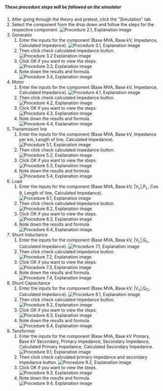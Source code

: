 ##### These procedure steps will be followed on the simulator
1. After going through the theory and pretest, click the "Simulation" tab<br>
2. Select the component from the drop down and follow the steps for the respective component.
![Procedure 2.1, Explanation image](images/Exp1_Step1.png)
3. Generator
    1. Enter the inputs for the component (Base MVA, Base kV, Impedance, Calculated Impedance).
    ![Procedure 3.1, Explanation image](images/Exp1_Step2.png)
    2. Then click check calculated impedance button.
    ![Procedure 3.2 Explanation image](images/Exp1_Step3.png)
    3. Click OK if you want to view the steps.
    ![Procedure 3.3, Explanation image](images/Exp1_Step4.png)
    4. Note down the results and formula.
    ![Procedure 3.4, Explanation image](images/Exp1_Step5.png)
4. Motor
    1. Enter the inputs for the component (Base MVA, Base kV, Impedance, Calculated Impedance).
    ![Procedure 4.1, Explanation image](images/Exp1_Step6.png)
    2. Then click check calculated impedance button.
    ![Procedure 4.2, Explanation image](images/Exp1_Step7.png)
    3. Click OK if you want to view the steps.
    ![Procedure 4.3, Explanation image](images/Exp1_Step8.png)
    4. Note down the results and formula.
    ![Procedure 4.4, Explanation image](images/Exp1_Step9.png)
5. Transmission line
    1. Enter the inputs for the component (Base MVA, Base kV, Impedance per km, Length of line, Calculated Impedance).
    ![Procedure 5.1, Explanation image](images/Exp1_Step14.png)
    3. Then click check calculated impedance button.
    ![Procedure 5.2, Explanation image](images/Exp1_Step15.png)
    4. Click OK if you want to view the steps.
    ![Procedure 5.3, Explanation image](images/Exp1_Step16.png)
    5. Note down the results and formula.
    ![Procedure 5.4, Explanation image](images/Exp1_Step17.png)
6. Load
    1. Enter the inputs for the component (Base MVA, Base kV, |V<sub>L</sub>|,P<sub>L</sub>, Cos &theta;, Length of line, Calculated Impedance).
    ![Procedure 6.1, Explanation image](images/Exp1_Step18.png)
    2. Then click check calculated impedance button.
    ![Procedure 6.2, Explanation image](images/Exp1_Step19.png)
    3. Click OK if you want to view the steps.
    ![Procedure 6.3, Explanation image](images/Exp1_Step20.png)
    4. Note down the results and formula.
    ![Procedure 6.4, Explanation image](images/Exp1_Step21.png)
7. Shunt Inductance
    1. Enter the inputs for the component (Base MVA, Base kV, |V<sub>L</sub>|,Q<sub>L</sub>, Calculated Impedance).
    ![Procedure 7.1, Explanation image](images/Exp1_Step22.png)
    2. Then click check calculated impedance button.
    ![Procedure 7.2, Explanation image](images/Exp1_Step23.png)
    3. Click OK if you want to view the steps.
    ![Procedure 7.3, Explanation image](images/Exp1_Step24.png)
    4. Note down the results and formula.
    ![Procedure 7.4, Explanation image](images/Exp1_Step25.png)
8. Shunt Capacitance
    1. Enter the inputs for the component (Base MVA, Base kV, |V<sub>c</sub>|,Q<sub>C</sub>, Calculated Impedance).
    ![Procedure 8.1, Explanation image](images/Exp1_Step26.png)
    2. Then click check calculated impedance button.
    ![Procedure 8.2, Explanation image](images/Exp1_Step27.png)
    3. Click OK if you want to view the steps.
    ![Procedure 8.3, Explanation image](images/Exp1_Step28.png)
    4. Note down the results and formula.
    ![Procedure 8.4, Explanation image](images/Exp1_Step29.png)
9. Tansformer
    1. Enter the inputs for the component (Base MVA, Base kV Primary, Base kV Secondary, Primary Impedance, Secondary Impedance, Calculated Primary Impedance, Calculated Secondary Impedance.
    ![Procedure 9.1, Explanation image](images/Exp1_Step10.png)
    2. Then click check calculated primary impedance and secondary impedance button.
    ![Procedure 9.2, Explanation image](images/Exp1_Step11.png)
    3. Click OK if you want to view the steps.
    ![Procedure 9.3, Explanation image](images/Exp1_Step12.png)
    4. Note down the results and formula.
    ![Procedure 9.4, Explanation image](images/Exp1_Step13.png)